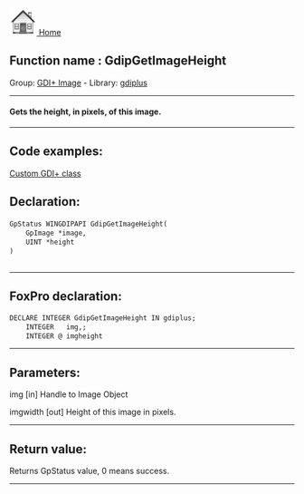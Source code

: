 [<img src="../../images/home.png"> Home ](https://github.com/VFPX/Win32API)  

## Function name : GdipGetImageHeight
Group: [GDI+ Image](../../functions_group.md#GDIplus_Image)  -  Library: [gdiplus](../../Libraries.md#gdiplus)  
***  


#### Gets the height, in pixels, of this image.
***  


## Code examples:
[Custom GDI+ class](../../samples/sample_450.md)  

## Declaration:
```foxpro  
GpStatus WINGDIPAPI GdipGetImageHeight(
	GpImage *image,
	UINT *height
)
  
```  
***  


## FoxPro declaration:
```foxpro  
DECLARE INTEGER GdipGetImageHeight IN gdiplus;
	INTEGER   img,;
	INTEGER @ imgheight  
```  
***  


## Parameters:
img
[in] Handle to Image Object

imgwidth
[out] Height of this image in pixels.  
***  


## Return value:
Returns GpStatus value, 0 means success.  
***  

